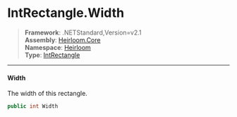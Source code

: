 # IntRectangle.Width

> **Framework**: .NETStandard,Version=v2.1  
> **Assembly**: [Heirloom.Core][0]  
> **Namespace**: [Heirloom][0]  
> **Type**: [IntRectangle][1]  

--------------------------------------------------------------------------------

#### Width

The width of this rectangle.

```cs
public int Width
```

[0]: ..\Heirloom.Core.md
[1]: Heirloom.IntRectangle.md

